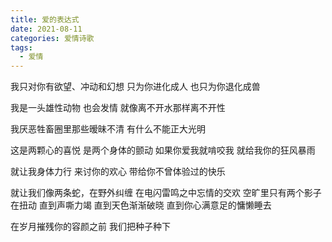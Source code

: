 ```yaml
---
title: 爱的表达式
date: 2021-08-11
categories: 爱情诗歌
tags:
  - 爱情
---
```


我只对你有欲望、冲动和幻想
只为你进化成人
也只为你退化成兽
<!--more-->
我是一头雄性动物
也会发情
就像离不开水那样离不开性

我厌恶牲畜圈里那些暧昧不清
有什么不能正大光明

这是两颗心的喜悦
是两个身体的颤动
如果你爱我就啃咬我
就给我你的狂风暴雨

就让我身体力行
来讨你的欢心
带给你不曾体验过的快乐

就让我们像两条蛇，在野外纠缠
在电闪雷鸣之中忘情的交欢
空旷里只有两个影子在扭动
直到声嘶力竭
直到天色渐渐破晓
直到你心满意足的慵懒睡去

在岁月摧残你的容颜之前
我们把种子种下

